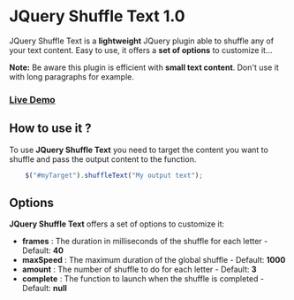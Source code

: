 JQuery Shuffle Text 1.0
===========

JQuery Shuffle Text is a **lightweight** JQuery plugin able to shuffle any of your text content.
Easy to use, it offers a **set of options** to customize it...

**Note:**
Be aware this plugin is efficient with **small text content**. Don't use it with long paragraphs for example.

### [Live Demo](http://www.anthonydupont.be/lab/ShuffleText)
How to use it ?
-------------------------

To use **JQuery Shuffle Text** you need to target the content you want to shuffle and pass the output content to the function.

```js
    $("#myTarget").shuffleText("My output text");
```
Options
-------------------------

**JQuery Shuffle Text** offers a set of options to customize it:

+ **frames** : The duration in milliseconds of the shuffle for each letter - Default: **40**
+ **maxSpeed** : The maximum duration of the global shuffle - Default: **1000**
+ **amount** : The number of shuffle to do for each letter - Default: **3**
+ **complete** : The function to launch when the shuffle is completed - Default: **null**